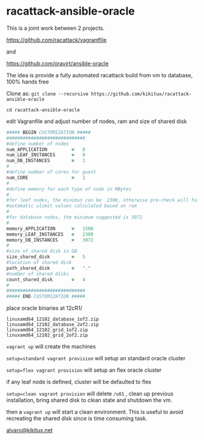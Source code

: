 racattack-ansible-oracle
========================

This is a joint work between 2 projects.

https://github.com/racattack/vagrantfile

and

https://github.com/oravirt/ansible-oracle

The idea is provide a fully automated racattack build from vm to database, 100% hands free

Clone as:
`git clone --recursive https://github.com/kikitux/racattack-ansible-oracle`

`cd racattack-ansible-oracle`

edit Vagranfile and adjust number of nodes, ram and size of shared disk


```ruby
##### BEGIN CUSTOMIZATION #####
#############################
#define number of nodes
num_APPLICATION         =   0
num_LEAF_INSTANCES      =   0
num_DB_INSTANCES        =   1
#
#define number of cores for guest
num_CORE                =   1
#
#define memory for each type of node in MBytes
#
#for leaf nodes, the minimun can be  2300, otherwise pre-check will fail for
#automatic ulimit values calculated based on ram
#
#for database nodes, the minimum suggested is 3072
#
memory_APPLICATION      =   1500
memory_LEAF_INSTANCES   =   2300
memory_DB_INSTANCES     =   3072
#        
#size of shared disk in GB
size_shared_disk        =   5
#location of shared disk
path_shared_disk        =   "."
#number of shared disks
count_shared_disk       =   4
#
#############################
##### END CUSTOMIZATION #####
```

place oracle binaries at 12cR1/

    linuxamd64_12102_database_1of2.zip
    linuxamd64_12102_database_2of2.zip
    linuxamd64_12102_grid_1of2.zip
    linuxamd64_12102_grid_2of2.zip


`vagrant up` will create the machines

`setup=standard vagrant provision` will setup an standard oracle cluster

`setup=flex vagrant provision` will setup an flex oracle cluster

if any leaf node is defined, cluster will be defaulted to flex

`setup=clean vagrant provision` will delete `/u01` , clean up previous installation, bring shared disk to clean state and shutdown the vm.

then a `vagrant up` will start a clean environment. This is useful to avoid recreating the shared disk since is time consuming task.

alvaro@kikitux.net

